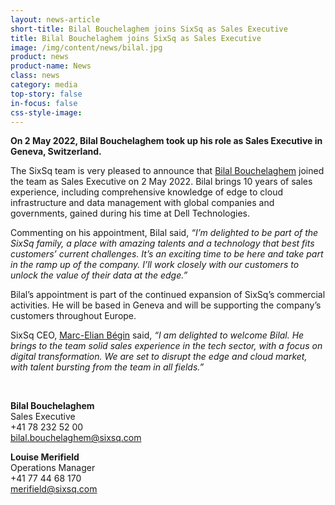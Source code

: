 ```yaml
---
layout: news-article
short-title: Bilal Bouchelaghem joins SixSq as Sales Executive
title: Bilal Bouchelaghem joins SixSq as Sales Executive
image: /img/content/news/bilal.jpg
product: news
product-name: News
class: news
category: media
top-story: false
in-focus: false
css-style-image:
---
```



**On 2 May 2022, Bilal Bouchelaghem took up his role as Sales Executive in Geneva, Switzerland.**
 
The SixSq team is very pleased to announce that [Bilal Bouchelaghem](https://www.linkedin.com/in/bilalbouchelaghem/ ) joined the team as Sales Executive on 2 May 2022.  Bilal brings 10 years of sales experience, including comprehensive knowledge of edge to cloud infrastructure and data management with global companies and governments, gained during his time at Dell Technologies.

Commenting on his appointment, Bilal said, _“I’m delighted to be part of the SixSq family, a place with amazing talents and a technology that best fits customers’ current challenges. It’s an exciting time to be here and take part in the ramp up of the company.  I’ll work closely with our customers to unlock the value of their data at the edge.”_

Bilal’s appointment is part of the continued expansion of SixSq’s commercial activities. He will be based in Geneva and will be supporting the company’s customers throughout Europe. 

SixSq CEO, [Marc-Elian Bégin](https://www.linkedin.com/in/mebster/) said, _“I am delighted to welcome Bilal. He brings to the team solid sales experience in the tech sector, with a focus on digital transformation. We are set to disrupt the edge and cloud market, with talent bursting from the team in all fields.”_ 



<br>

**Bilal Bouchelaghem**
<br/>
Sales Executive
<br/>
+41 78 232 52 00
<br/>
<bilal.bouchelaghem@sixsq.com>


**Louise Merifield**
<br/>
Operations Manager 
<br/>
+41 77 44 68 170
<br/>
<merifield@sixsq.com>


